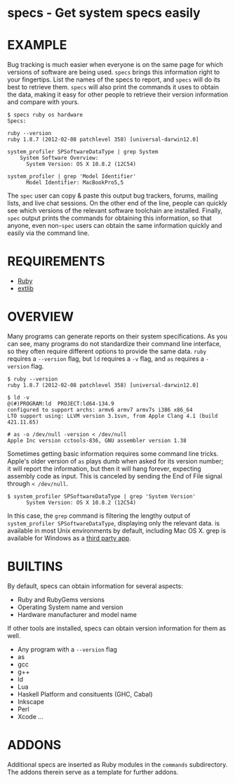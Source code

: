 # specs - Get system specs easily

# EXAMPLE

Bug tracking is much easier when everyone is on the same page for which versions of software are being used. `specs` brings this information right to your fingertips. List the names of the specs to report, and `specs` will do its best to retrieve them. `specs` will also print the commands it uses to obtain the data, making it easy for other people to retrieve their version information and compare with yours.

	$ specs ruby os hardware
	Specs:

	ruby --version
	ruby 1.8.7 (2012-02-08 patchlevel 358) [universal-darwin12.0]

	system_profiler SPSoftwareDataType | grep System
	    System Software Overview:
	      System Version: OS X 10.8.2 (12C54)

	system_profiler | grep 'Model Identifier'
	      Model Identifier: MacBookPro5,5

The `spec` user can copy & paste this output bug trackers, forums, mailing lists, and live chat sessions. On the other end of the line, people can quickly see which versions of the relevant software toolchain are installed. Finally, `spec` output prints the commands for obtaining this information, so that anyone, even non-`spec` users can obtain the same information quickly and easily via the command line.

# REQUIREMENTS

* [Ruby](http://www.ruby-lang.org/)
* [extlib](http://rubygems.org/gems/extlib)

# OVERVIEW

Many programs can generate reports on their system specifications. As you can see, many programs do not standardize their command line interface, so they often require different options to provide the same data. `ruby` requires a `--version` flag, but `ld` requires a `-v` flag, and `as` requires a `-version` flag.

	$ ruby --version
	ruby 1.8.7 (2012-02-08 patchlevel 358) [universal-darwin12.0]

	$ ld -v
	@(#)PROGRAM:ld  PROJECT:ld64-134.9
	configured to support archs: armv6 armv7 armv7s i386 x86_64
	LTO support using: LLVM version 3.1svn, from Apple Clang 4.1 (build 421.11.65)

	# as -o /dev/null -version < /dev/null
	Apple Inc version cctools-836, GNU assembler version 1.38

Sometimes getting basic information requires some command line tricks. Apple's older version of `as` plays dumb when asked for its version number; it will report the information, but then it will hang forever, expecting assembly code as input. This is canceled by sending the End of File signal through `< /dev/null`.

	$ system_profiler SPSoftwareDataType | grep 'System Version'
	      System Version: OS X 10.8.2 (12C54)

In this case, the `grep` command is filtering the lengthy output of `system_profiler SPSoftwareDataType`, displaying only the relevant data. is available in most Unix environments by default, including Mac OS X. grep is available for Windows as a [third party app](http://www.yellosoft.us/helpers#grep).

# BUILTINS

By default, specs can obtain information for several aspects:

* Ruby and RubyGems versions
* Operating System name and version
* Hardware manufacturer and model name

If other tools are installed, specs can obtain version information for them as well.

* Any program with a `--version` flag
* as
* gcc
* g++
* ld
* Lua
* Haskell Platform and consituents (GHC, Cabal)
* Inkscape
* Perl
* Xcode
...

# ADDONS

Additional specs are inserted as Ruby modules in the `commands` subdirectory. The addons therein serve as a template for further addons.